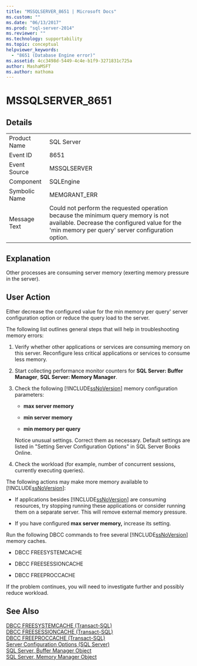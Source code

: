 ```yaml
---
title: "MSSQLSERVER_8651 | Microsoft Docs"
ms.custom: ""
ms.date: "06/13/2017"
ms.prod: "sql-server-2014"
ms.reviewer: ""
ms.technology: supportability
ms.topic: conceptual
helpviewer_keywords: 
  - "8651 (Database Engine error)"
ms.assetid: 4cc3498d-5449-4c4e-b1f9-3271831c725a
author: MashaMSFT
ms.author: mathoma
---
```

# MSSQLSERVER_8651
    
## Details  
  
|||  
|-|-|  
|Product Name|SQL Server|  
|Event ID|8651|  
|Event Source|MSSQLSERVER|  
|Component|SQLEngine|  
|Symbolic Name|MEMGRANT_ERR|  
|Message Text|Could not perform the requested operation because the minimum query memory is not available. Decrease the configured value for the 'min memory per query' server configuration option.|  
  
## Explanation  
 Other processes are consuming server memory (exerting memory pressure in the server).  
  
## User Action  
 Either decrease the configured value for the min memory per query' server configuration option or reduce the query load to the server.  
  
 The following list outlines general steps that will help in troubleshooting memory errors:  
  
1.  Verify whether other applications or services are consuming memory on this server. Reconfigure less critical applications or services to consume less memory.  
  
2.  Start collecting performance monitor counters for **SQL Server: Buffer Manager**, **SQL Server: Memory Manager**.  
  
3.  Check the following [!INCLUDE[ssNoVersion](../../includes/ssnoversion-md.md)] memory configuration parameters:  
  
    -   **max server memory**  
  
    -   **min server memory**  
  
    -   **min memory per query**  
  
     Notice unusual settings. Correct them as necessary. Default settings are listed in "Setting Server Configuration Options" in SQL Server Books Online.  
  
4.  Check the workload (for example, number of concurrent sessions, currently executing queries).  
  
 The following actions may make more memory available to [!INCLUDE[ssNoVersion](../../includes/ssnoversion-md.md)]:  
  
-   If applications besides [!INCLUDE[ssNoVersion](../../includes/ssnoversion-md.md)] are consuming resources, try stopping running these applications or consider running them on a separate server. This will remove external memory pressure.  
  
-   If you have configured **max server memory,** increase its setting.  
  
 Run the following DBCC commands to free several [!INCLUDE[ssNoVersion](../../includes/ssnoversion-md.md)] memory caches.  
  
-   DBCC FREESYSTEMCACHE  
  
-   DBCC FREESESSIONCACHE  
  
-   DBCC FREEPROCCACHE  
  
 If the problem continues, you will need to investigate further and possibly reduce workload.  
  
## See Also  
 [DBCC FREESYSTEMCACHE &#40;Transact-SQL&#41;](/sql/t-sql/database-console-commands/dbcc-freesystemcache-transact-sql)   
 [DBCC FREESESSIONCACHE &#40;Transact-SQL&#41;](/sql/t-sql/database-console-commands/dbcc-freesessioncache-transact-sql)   
 [DBCC FREEPROCCACHE &#40;Transact-SQL&#41;](/sql/t-sql/database-console-commands/dbcc-freeproccache-transact-sql)   
 [Server Configuration Options &#40;SQL Server&#41;](../../database-engine/configure-windows/server-configuration-options-sql-server.md)   
 [SQL Server, Buffer Manager Object](../performance-monitor/sql-server-buffer-manager-object.md)   
 [SQL Server, Memory Manager Object](../performance-monitor/sql-server-memory-manager-object.md)  
  
  

